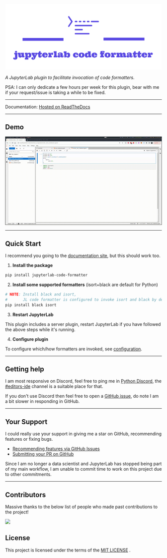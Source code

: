 ![](docs/logo.png)

*A JupyterLab plugin to facilitate invocation of code formatters.*

PSA: I can only dedicate a few hours per week for this plugin, bear with me if your request/issue is taking a while to be fixed.

----

Documentation: [Hosted on ReadTheDocs](https://jupyterlab-code-formatter.readthedocs.io/)

----

## Demo

![](docs/_static/format-all.gif)

----

## Quick Start

I recommend you going to the [documentation site](https://jupyterlab-code-formatter.readthedocs.io/#quick-start), but this should work too.

1. **Install the package**
```bash
pip install jupyterlab-code-formatter
```

2. **Install some supported formatters** (isort+black are default for Python)
```bash
# NOTE: Install black and isort,
#       JL code formatter is configured to invoke isort and black by default
pip install black isort
```

3. **Restart JupyterLab**

This plugin includes a server plugin, restart JupyterLab if you have followed the above steps while it's running.

4. **Configure plugin**

To configure which/how formatters are invoked, see [configuration](https://jupyterlab-code-formatter.readthedocs.io/configuration.html).

----

## Getting help

I am most responsive on Discord, feel free to ping me in [Python Discord](https://discord.com/invite/python), the [#editors-ide](https://discord.com/channels/267624335836053506/813178633006350366) channel is a suitable place for that.

If you don't use Discord then feel free to open a [GitHub issue](https://github.com/ryantam626/jupyterlab_code_formatter/issues), do note I am a bit slower in responding in GitHub.

----

## Your Support

I could really use your support in giving me a star on GitHub, recommending features or fixing bugs.

- [Recommending features via GitHub Issues](https://github.com/ryantam626/jupyterlab_code_formatter/issues)
- [Submitting your PR on GitHub](https://github.com/ryantam626/jupyterlab_code_formatter/pulls)

Since I am no longer a data scientist and JupyterLab has stopped being part of my main workflow, I am unable to commit time to work on this project due to other commitments.

----

## Contributors

Massive thanks to the below list of people who made past contributions to the project!

<a href="https://github.com/ryantam626/jupyterlab_code_formatter/graphs/contributors">
  <img src="https://contrib.rocks/image?repo=ryantam626/jupyterlab_code_formatter" />
</a>

## License

This project is licensed under the terms of the [MIT LICENSE](LICENSE) .
